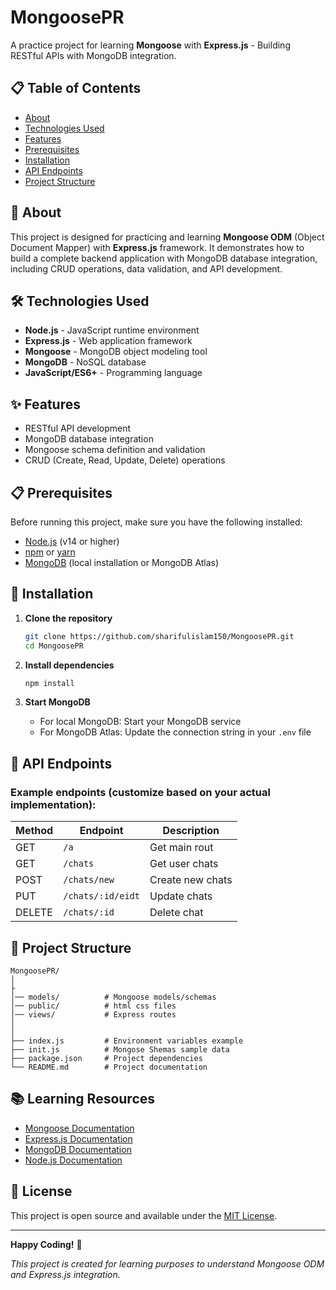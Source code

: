 # MongoosePR

A practice project for learning **Mongoose** with **Express.js** - Building RESTful APIs with MongoDB integration.

## 📋 Table of Contents

- [About](#about)
- [Technologies Used](#technologies-used)
- [Features](#features)
- [Prerequisites](#prerequisites)
- [Installation](#installation)
- [API Endpoints](#api-endpoints)
- [Project Structure](#project-structure)

## 🎯 About

This project is designed for practicing and learning **Mongoose ODM** (Object Document Mapper) with **Express.js** framework. It demonstrates how to build a complete backend application with MongoDB database integration, including CRUD operations, data validation, and API development.

## 🛠 Technologies Used

- **Node.js** - JavaScript runtime environment
- **Express.js** - Web application framework
- **Mongoose** - MongoDB object modeling tool
- **MongoDB** - NoSQL database
- **JavaScript/ES6+** - Programming language

## ✨ Features

- RESTful API development
- MongoDB database integration
- Mongoose schema definition and validation
- CRUD (Create, Read, Update, Delete) operations

## 📋 Prerequisites

Before running this project, make sure you have the following installed:

- [Node.js](https://nodejs.org/) (v14 or higher)
- [npm](https://www.npmjs.com/) or [yarn](https://yarnpkg.com/)
- [MongoDB](https://www.mongodb.com/) (local installation or MongoDB Atlas)

## 🚀 Installation

1. **Clone the repository**

   ```bash
   git clone https://github.com/sharifulislam150/MongoosePR.git
   cd MongoosePR
   ```

2. **Install dependencies**

   ```bash
   npm install
   ```

3. **Start MongoDB**
   - For local MongoDB: Start your MongoDB service
   - For MongoDB Atlas: Update the connection string in your `.env` file

## 🔗 API Endpoints

### Example endpoints (customize based on your actual implementation):

| Method | Endpoint          | Description      |
| ------ | ----------------- | ---------------- |
| GET    | `/a`              | Get main rout    |
| GET    | `/chats`          | Get user chats   |
| POST   | `/chats/new`      | Create new chats |
| PUT    | `/chats/:id/eidt` | Update chats     |
| DELETE | `/chats/:id`      | Delete chat      |

## 📁 Project Structure

```
MongoosePR/
│
├
│── models/          # Mongoose models/schemas
│── public/          # html css files
│── views/           # Express routes
│
│
├── index.js         # Environment variables example
├── init.js          # Mongose Shemas sample data
├── package.json     # Project dependencies
└── README.md        # Project documentation

```

## 📚 Learning Resources

- [Mongoose Documentation](https://mongoosejs.com/docs/)
- [Express.js Documentation](https://expressjs.com/)
- [MongoDB Documentation](https://docs.mongodb.com/)
- [Node.js Documentation](https://nodejs.org/docs/)

## 📄 License

This project is open source and available under the [MIT License](LICENSE).

---

**Happy Coding!** 🚀

_This project is created for learning purposes to understand Mongoose ODM and Express.js integration._
